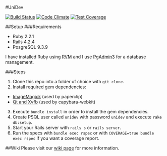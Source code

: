 #UniDev

[![Build Status](https://travis-ci.org/velichkoStoev/unidev.svg?branch=master)](https://travis-ci.org/velichkoStoev/unidev) [![Code Climate](https://codeclimate.com/github/velichkoStoev/unidev/badges/gpa.svg)](https://codeclimate.com/github/velichkoStoev/unidev) [![Test Coverage](https://codeclimate.com/github/velichkoStoev/unidev/badges/coverage.svg)](https://codeclimate.com/github/velichkoStoev/unidev/coverage)

##Setup 
###Requirements
- Ruby 2.2.1
- Rails 4.2.4
- PosgreSQL 9.3.9

I have installed Ruby using [RVM](https://rvm.io/) and I use [PgAdmin3](http://www.pgadmin.org/) for  a database management. 

###Steps 
1. Clone this repo into a folder of choice with ```git clone```.
2. Install required gem dependencies: 
  - [ImageMagick](https://github.com/thoughtbot/paperclip#image-processor) (used by paperclip)
  - [Qt and Xvfb](https://github.com/velichkoStoev/unidev/wiki/Setup-capybara-webkit) (used by capybara-webkit)
3. Execute ```bundle install``` in order to install the gem dependencies.
4. Create PSQL user called ```unidev``` with password ```unidev``` and execute ```rake db:setup```. 
5. Start your Rails server with ```rails s``` or ```rails server```.
6. Run the specs with ```bundle exec rspec``` or with ```COVERAGE=true bundle exec rspec``` if you want a coverage report. 

##Wiki
Please visit our [wiki page](https://github.com/velichkoStoev/unidev/wiki) for more information. 
